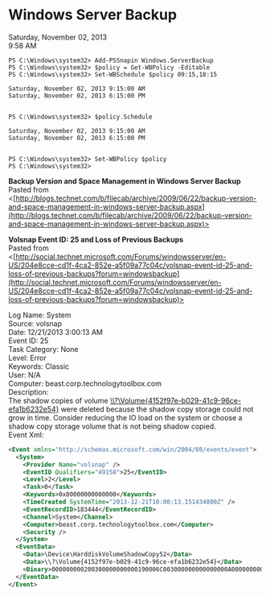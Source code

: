 # Windows Server Backup

Saturday, November 02, 2013\
9:58 AM

```Text
PS C:\Windows\system32> Add-PSSnapin Windows.ServerBackup
PS C:\Windows\system32> $policy = Get-WBPolicy -Editable
PS C:\Windows\system32> Set-WBSchedule $policy 09:15,18:15

Saturday, November 02, 2013 9:15:00 AM
Saturday, November 02, 2013 6:15:00 PM


PS C:\Windows\system32> $policy.Schedule

Saturday, November 02, 2013 9:15:00 AM
Saturday, November 02, 2013 6:15:00 PM


PS C:\Windows\system32> Set-WBPolicy $policy
PS C:\Windows\system32>
```

**Backup Version and Space Management in Windows Server Backup**\
Pasted from <[http://blogs.technet.com/b/filecab/archive/2009/06/22/backup-version-and-space-management-in-windows-server-backup.aspx](http://blogs.technet.com/b/filecab/archive/2009/06/22/backup-version-and-space-management-in-windows-server-backup.aspx)>

**Volsnap Event ID: 25 and Loss of Previous Backups**\
Pasted from <[http://social.technet.microsoft.com/Forums/windowsserver/en-US/204e8cce-cd1f-4ca2-852e-a5f09a77c04c/volsnap-event-id-25-and-loss-of-previous-backups?forum=windowsbackup](http://social.technet.microsoft.com/Forums/windowsserver/en-US/204e8cce-cd1f-4ca2-852e-a5f09a77c04c/volsnap-event-id-25-and-loss-of-previous-backups?forum=windowsbackup)>

Log Name: System\
Source: volsnap\
Date: 12/21/2013 3:00:13 AM\
Event ID: 25\
Task Category: None\
Level: Error\
Keywords: Classic\
User: N/A\
Computer: beast.corp.technologytoolbox.com\
Description:\
The shadow copies of volume [\\\\?\\Volume{4152f97e-b029-41c9-96ce-efa1b6232e54}](\?\Volume{4152f97e-b029-41c9-96ce-efa1b6232e54}) were deleted because the shadow copy storage could not grow in time. Consider reducing the IO load on the system or choose a shadow copy storage volume that is not being shadow copied.\
Event Xml:

```XML
<Event xmlns="http://schemas.microsoft.com/win/2004/08/events/event">
  <System>
    <Provider Name="volsnap" />
    <EventID Qualifiers="49158">25</EventID>
    <Level>2</Level>
    <Task>0</Task>
    <Keywords>0x80000000000000</Keywords>
    <TimeCreated SystemTime="2013-12-21T10:00:13.151434800Z" />
    <EventRecordID>183444</EventRecordID>
    <Channel>System</Channel>
    <Computer>beast.corp.technologytoolbox.com</Computer>
    <Security />
  </System>
  <EventData>
    <Data>\Device\HarddiskVolumeShadowCopy52</Data>
    <Data>\\?\Volume{4152f97e-b029-41c9-96ce-efa1b6232e54}</Data>
    <Binary>000000000200300000000000190006C003000000000000000A000000000000000000000000000000</Binary>
  </EventData>
</Event>
```
